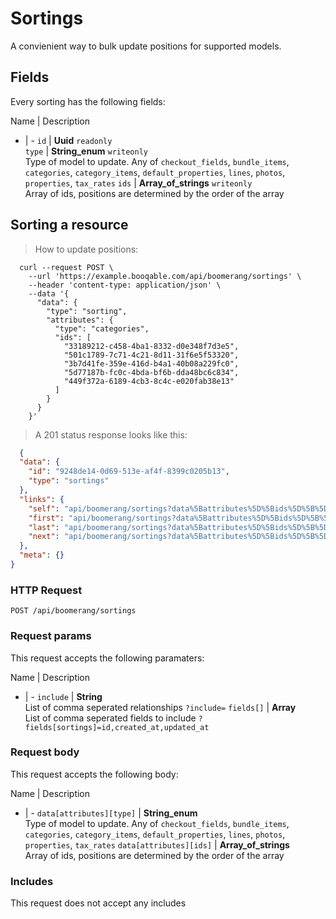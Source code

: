# Sortings

A convienient way to bulk update positions for supported models.

## Fields
Every sorting has the following fields:

Name | Description
- | -
`id` | **Uuid** `readonly`<br>
`type` | **String_enum** `writeonly`<br>Type of model to update. Any of `checkout_fields`, `bundle_items`, `categories`, `category_items`, `default_properties`, `lines`, `photos`, `properties`, `tax_rates`
`ids` | **Array_of_strings** `writeonly`<br>Array of ids, positions are determined by the order of the array


## Sorting a resource



> How to update positions:

```shell
  curl --request POST \
    --url 'https://example.booqable.com/api/boomerang/sortings' \
    --header 'content-type: application/json' \
    --data '{
      "data": {
        "type": "sorting",
        "attributes": {
          "type": "categories",
          "ids": [
            "33189212-c458-4ba1-8332-d0e348f7d3e5",
            "501c1789-7c71-4c21-8d11-31f6e5f53320",
            "3b7d41fe-359e-416d-b4a1-40b08a229fc0",
            "5d77187b-fc0c-4bda-bf6b-dda48bc6c834",
            "449f372a-6189-4cb3-8c4c-e020fab38e13"
          ]
        }
      }
    }'
```

> A 201 status response looks like this:

```json
  {
  "data": {
    "id": "9248de14-0d69-513e-af4f-8399c0205b13",
    "type": "sortings"
  },
  "links": {
    "self": "api/boomerang/sortings?data%5Battributes%5D%5Bids%5D%5B%5D=33189212-c458-4ba1-8332-d0e348f7d3e5&data%5Battributes%5D%5Bids%5D%5B%5D=501c1789-7c71-4c21-8d11-31f6e5f53320&data%5Battributes%5D%5Bids%5D%5B%5D=3b7d41fe-359e-416d-b4a1-40b08a229fc0&data%5Battributes%5D%5Bids%5D%5B%5D=5d77187b-fc0c-4bda-bf6b-dda48bc6c834&data%5Battributes%5D%5Bids%5D%5B%5D=449f372a-6189-4cb3-8c4c-e020fab38e13&data%5Battributes%5D%5Btype%5D=categories&data%5Btype%5D=sorting&page%5Bnumber%5D=1&page%5Bsize%5D=25&sorting%5Bdata%5D%5Battributes%5D%5Bids%5D%5B%5D=33189212-c458-4ba1-8332-d0e348f7d3e5&sorting%5Bdata%5D%5Battributes%5D%5Bids%5D%5B%5D=501c1789-7c71-4c21-8d11-31f6e5f53320&sorting%5Bdata%5D%5Battributes%5D%5Bids%5D%5B%5D=3b7d41fe-359e-416d-b4a1-40b08a229fc0&sorting%5Bdata%5D%5Battributes%5D%5Bids%5D%5B%5D=5d77187b-fc0c-4bda-bf6b-dda48bc6c834&sorting%5Bdata%5D%5Battributes%5D%5Bids%5D%5B%5D=449f372a-6189-4cb3-8c4c-e020fab38e13&sorting%5Bdata%5D%5Battributes%5D%5Btype%5D=categories&sorting%5Bdata%5D%5Btype%5D=sorting",
    "first": "api/boomerang/sortings?data%5Battributes%5D%5Bids%5D%5B%5D=33189212-c458-4ba1-8332-d0e348f7d3e5&data%5Battributes%5D%5Bids%5D%5B%5D=501c1789-7c71-4c21-8d11-31f6e5f53320&data%5Battributes%5D%5Bids%5D%5B%5D=3b7d41fe-359e-416d-b4a1-40b08a229fc0&data%5Battributes%5D%5Bids%5D%5B%5D=5d77187b-fc0c-4bda-bf6b-dda48bc6c834&data%5Battributes%5D%5Bids%5D%5B%5D=449f372a-6189-4cb3-8c4c-e020fab38e13&data%5Battributes%5D%5Btype%5D=categories&data%5Btype%5D=sorting&page%5Bnumber%5D=1&page%5Bsize%5D=25&sorting%5Bdata%5D%5Battributes%5D%5Bids%5D%5B%5D=33189212-c458-4ba1-8332-d0e348f7d3e5&sorting%5Bdata%5D%5Battributes%5D%5Bids%5D%5B%5D=501c1789-7c71-4c21-8d11-31f6e5f53320&sorting%5Bdata%5D%5Battributes%5D%5Bids%5D%5B%5D=3b7d41fe-359e-416d-b4a1-40b08a229fc0&sorting%5Bdata%5D%5Battributes%5D%5Bids%5D%5B%5D=5d77187b-fc0c-4bda-bf6b-dda48bc6c834&sorting%5Bdata%5D%5Battributes%5D%5Bids%5D%5B%5D=449f372a-6189-4cb3-8c4c-e020fab38e13&sorting%5Bdata%5D%5Battributes%5D%5Btype%5D=categories&sorting%5Bdata%5D%5Btype%5D=sorting",
    "last": "api/boomerang/sortings?data%5Battributes%5D%5Bids%5D%5B%5D=33189212-c458-4ba1-8332-d0e348f7d3e5&data%5Battributes%5D%5Bids%5D%5B%5D=501c1789-7c71-4c21-8d11-31f6e5f53320&data%5Battributes%5D%5Bids%5D%5B%5D=3b7d41fe-359e-416d-b4a1-40b08a229fc0&data%5Battributes%5D%5Bids%5D%5B%5D=5d77187b-fc0c-4bda-bf6b-dda48bc6c834&data%5Battributes%5D%5Bids%5D%5B%5D=449f372a-6189-4cb3-8c4c-e020fab38e13&data%5Battributes%5D%5Btype%5D=categories&data%5Btype%5D=sorting&page%5Bnumber%5D=&page%5Bsize%5D=25&sorting%5Bdata%5D%5Battributes%5D%5Bids%5D%5B%5D=33189212-c458-4ba1-8332-d0e348f7d3e5&sorting%5Bdata%5D%5Battributes%5D%5Bids%5D%5B%5D=501c1789-7c71-4c21-8d11-31f6e5f53320&sorting%5Bdata%5D%5Battributes%5D%5Bids%5D%5B%5D=3b7d41fe-359e-416d-b4a1-40b08a229fc0&sorting%5Bdata%5D%5Battributes%5D%5Bids%5D%5B%5D=5d77187b-fc0c-4bda-bf6b-dda48bc6c834&sorting%5Bdata%5D%5Battributes%5D%5Bids%5D%5B%5D=449f372a-6189-4cb3-8c4c-e020fab38e13&sorting%5Bdata%5D%5Battributes%5D%5Btype%5D=categories&sorting%5Bdata%5D%5Btype%5D=sorting",
    "next": "api/boomerang/sortings?data%5Battributes%5D%5Bids%5D%5B%5D=33189212-c458-4ba1-8332-d0e348f7d3e5&data%5Battributes%5D%5Bids%5D%5B%5D=501c1789-7c71-4c21-8d11-31f6e5f53320&data%5Battributes%5D%5Bids%5D%5B%5D=3b7d41fe-359e-416d-b4a1-40b08a229fc0&data%5Battributes%5D%5Bids%5D%5B%5D=5d77187b-fc0c-4bda-bf6b-dda48bc6c834&data%5Battributes%5D%5Bids%5D%5B%5D=449f372a-6189-4cb3-8c4c-e020fab38e13&data%5Battributes%5D%5Btype%5D=categories&data%5Btype%5D=sorting&page%5Bnumber%5D=2&page%5Bsize%5D=25&sorting%5Bdata%5D%5Battributes%5D%5Bids%5D%5B%5D=33189212-c458-4ba1-8332-d0e348f7d3e5&sorting%5Bdata%5D%5Battributes%5D%5Bids%5D%5B%5D=501c1789-7c71-4c21-8d11-31f6e5f53320&sorting%5Bdata%5D%5Battributes%5D%5Bids%5D%5B%5D=3b7d41fe-359e-416d-b4a1-40b08a229fc0&sorting%5Bdata%5D%5Battributes%5D%5Bids%5D%5B%5D=5d77187b-fc0c-4bda-bf6b-dda48bc6c834&sorting%5Bdata%5D%5Battributes%5D%5Bids%5D%5B%5D=449f372a-6189-4cb3-8c4c-e020fab38e13&sorting%5Bdata%5D%5Battributes%5D%5Btype%5D=categories&sorting%5Bdata%5D%5Btype%5D=sorting"
  },
  "meta": {}
}
```

### HTTP Request

`POST /api/boomerang/sortings`

### Request params

This request accepts the following paramaters:

Name | Description
- | -
`include` | **String**<br>List of comma seperated relationships `?include=`
`fields[]` | **Array**<br>List of comma seperated fields to include `?fields[sortings]=id,created_at,updated_at`


### Request body

This request accepts the following body:

Name | Description
- | -
`data[attributes][type]` | **String_enum**<br>Type of model to update. Any of `checkout_fields`, `bundle_items`, `categories`, `category_items`, `default_properties`, `lines`, `photos`, `properties`, `tax_rates`
`data[attributes][ids]` | **Array_of_strings**<br>Array of ids, positions are determined by the order of the array


### Includes

This request does not accept any includes